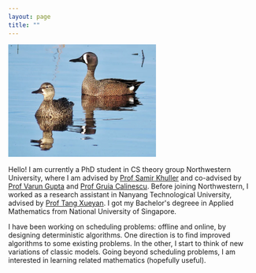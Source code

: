 ```yaml
---
layout: page   
title: ""
---
```

<img src="ducks.webp" width="300">

Hello! I am currently a PhD student in CS theory group Northwestern University, where I am advised by [Prof Samir Khuller](https://www.samirkhuller.com/) and co-advised by [Prof Varun Gupta](https://www.varungupta.info/) and [Prof Gruia Calinescu](http://www.cs.iit.edu/~calinesc/). 
Before joining Northwestern, I worked as a research assistant in Nanyang Technological University, advised by [Prof Tang Xueyan](https://personal.ntu.edu.sg/asxytang/). 
I got my Bachelor's degreee in Applied Mathematics from National University of Singapore. 

I have been working on scheduling problems: offline and online, by designing deterministic algorithms. One direction is to find improved algorithms to some existing problems. In the other, I start to think of new variations of classic models. Going beyond scheduling problems, I am interested in learning related mathematics (hopefully useful). 
